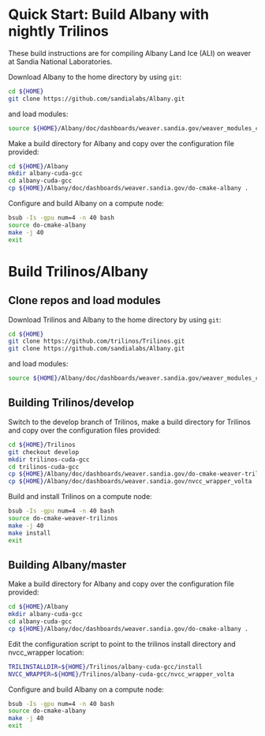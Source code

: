 # Quick Start: Build Albany with nightly Trilinos
These build instructions are for compiling Albany Land Ice (ALI) on weaver at Sandia National Laboratories.

Download Albany to the home directory by using `git`:
```sh
cd ${HOME}
git clone https://github.com/sandialabs/Albany.git
```
and load modules:
```sh
source ${HOME}/Albany/doc/dashboards/weaver.sandia.gov/weaver_modules_cuda.sh
```
Make a build directory for Albany and copy over the configuration file provided:
```sh
cd ${HOME}/Albany
mkdir albany-cuda-gcc
cd albany-cuda-gcc
cp ${HOME}/Albany/doc/dashboards/weaver.sandia.gov/do-cmake-albany .
```
Configure and build Albany on a compute node:
```sh
bsub -Is -gpu num=4 -n 40 bash
source do-cmake-albany
make -j 40
exit
```

# Build Trilinos/Albany
## Clone repos and load modules
Download Trilinos and Albany to the home directory by using `git`:
```sh
cd ${HOME}
git clone https://github.com/trilinos/Trilinos.git
git clone https://github.com/sandialabs/Albany.git
```
and load modules:
```sh
source ${HOME}/Albany/doc/dashboards/weaver.sandia.gov/weaver_modules_cuda.sh
```

## Building Trilinos/develop
Switch to the develop branch of Trilinos, make a build directory for Trilinos and copy over the configuration files provided:
```sh
cd ${HOME}/Trilinos
git checkout develop
mkdir trilinos-cuda-gcc
cd trilinos-cuda-gcc
cp ${HOME}/Albany/doc/dashboards/weaver.sandia.gov/do-cmake-weaver-trilinos .
cp ${HOME}/Albany/doc/dashboards/weaver.sandia.gov/nvcc_wrapper_volta .
```
Build and install Trilinos on a compute node:
```sh
bsub -Is -gpu num=4 -n 40 bash
source do-cmake-weaver-trilinos
make -j 40
make install
exit
```

## Building Albany/master
Make a build directory for Albany and copy over the configuration file provided:
```sh
cd ${HOME}/Albany
mkdir albany-cuda-gcc
cd albany-cuda-gcc
cp ${HOME}/Albany/doc/dashboards/weaver.sandia.gov/do-cmake-albany .
```
Edit the configuration script to point to the trilinos install directory and nvcc_wrapper location:
```sh
TRILINSTALLDIR=${HOME}/Trilinos/albany-cuda-gcc/install
NVCC_WRAPPER=${HOME}/Trilinos/albany-cuda-gcc/nvcc_wrapper_volta
```
Configure and build Albany on a compute node:
```sh
bsub -Is -gpu num=4 -n 40 bash
source do-cmake-albany
make -j 40
exit
```
